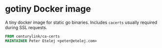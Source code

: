 # gotiny Docker image

A tiny docker image for static go binaries. Includes `cacerts` usually required during SSL requests.

``` dockerfile
FROM centurylink/ca-certs
MAINTAINER Peter Etelej <peter@etelej.com>
```
